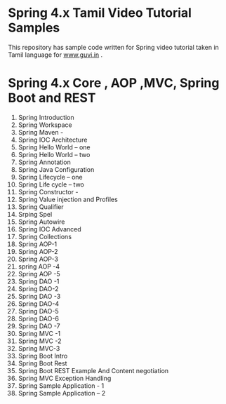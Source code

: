 # Spring 4.x Tamil Video Tutorial Samples

This repository has sample code written for Spring video tutorial taken in Tamil language for www.guvi.in .

# Spring 4.x Core , AOP ,MVC, Spring Boot and REST

1. Spring Introduction   			
2. Spring Workspace    			
3. Spring Maven    	  			- 
4. Spring IOC Architecture			
5. Spring Hello World – one			
6. Spring Hello World – two			
7. Spring Annotation				
8. Spring Java Configuration		
9. Spring Lifecycle – one 			
10. Spring Life cycle – two			
11. Spring Constructor			-
12. Spring Value injection and Profiles
13. Spring Qualifier				
14. Srping Spel				
15. Spring Autowire			
16. Spring IOC Advanced		
17. Spring Collections		
18. Spring AOP-1 			
19. Spring AOP-2			
20. Spring AOP-3			
21. spring AOP -4			
22. Spring AOP -5	 		
23. Spring DAO -1			
24. Spring DAO-2			
25. Spring DAO -3			
26. Spring DAO-4				
27. Spring DAO-5			
28. Spring DAO-6			
29. Spring DAO -7			
30. Spring MVC -1			
31. Spring MVC -2			
32. Spring MVC-3 			
33. Spring Boot Intro		
34. Spring Boot Rest			
35. Spring Boot REST Example And Content negotiation				
36. Spring MVC Exception Handling		
37. Spring Sample Application - 1		
38. Spring Sample Application – 2		
